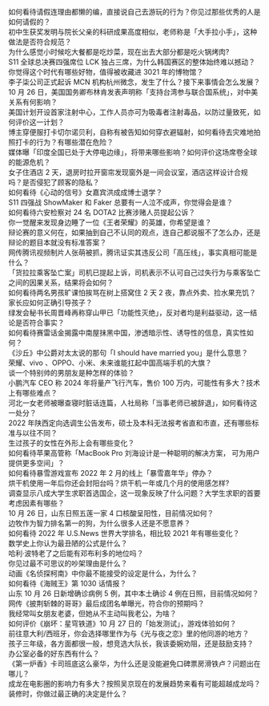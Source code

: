 如何看待请假连理由都懒的编，直接说自己去游玩的行为？你见过那些优秀的人是如何请假的？  
初中生获奖发明与院长父亲的科研成果高度相似，老师称是「大手拉小手」，这种做法是否符合规范？  
为什么感觉小时候吃大餐都是吃炒菜，现在出去大部分都是吃火锅烤肉?  
S11 全球总决赛四强席位 LCK 独占三席，为什么韩国赛区的整体始终难以撼动？  
你觉得这个时代有哪些好物，值得被收藏进 3021 年的博物馆？  
李子柒公司正式起诉 MCN 机构杭州微念，发生了什么？接下来事情会怎么发展？  
10 月 26 日，美国国务卿布林肯发表声明称「支持台湾参与联合国系统」，对中美关系有何影响？  
美国计划开设首家注射中心，工作人员亦可为吸毒者注射毒品，以防过量致死，如何评价这一计划？  
博主穿便服打卡切尔诺贝利，自称有被告知如何穿衣避辐射，如何看待去灾难地拍照打卡的行为？有哪些潜在危险？  
媒体曝「印度全国已处于大停电边缘」，将带来哪些影响？如何评价这场席卷全球的能源危机？  
女子住酒店 2 天，退房时拉开窗帘发现窗外是一间会议室，酒店这样设计合规吗？是否侵犯了顾客的隐私？  
如何看待《心动的信号》女嘉宾洪成成博士退学？  
S11 四强战 ShowMaker 和 Faker 总要有一人泣不成声，你觉得会是谁？  
如何看待六安检察对 24 名 DOTA2 比赛涉赌人员提起公诉？  
你一觉醒来发现身边睡了一位《王者荣耀》的英雄，你希望是谁？  
辩论赛的意义何在，如果抽到自己不认同的观点，连自己都说服不了怎么办，还是辩论的题目本就没有标准答案？  
网传腾讯视频制片人张萌被抓，腾讯证实其违反公司「高压线」，事实真相可能是什么？  
「货拉拉乘客坠亡案」司机已提起上诉，司机表示不认可自己过失行为与乘客坠亡之间的因果关系，结果将会如何？  
如何看待两名男孩旷课怕挨骂在树上搭窝住 2 天 2 夜，靠点外卖、捡水果充饥？家长应如何正确引导孩子？  
绿发会秘书长周晋峰再称穿山甲已「功能性灭绝」，反对者均是利益驱动，这一结论是否符合事实？  
如何看待赛雷话金揭露中南屋抹黑中国，渗透暗示性、诱导性的信息，真实性如何？  
《沙丘》中公爵对太太说的那句「I should have married you」是什么意思？  
荣耀、vivo 、OPPO、小米、未来谁能扛起中国高端手机的大旗？  
谈一个特别帅的男朋友是种怎样的体验？  
小鹏汽车 CEO 称 2024 年将量产飞行汽车，售价 100 万内，可能性有多大？技术上有哪些难点？  
河北一女老师被曝查寝时脏话连篇，人社局称「当事老师已被辞退」，如何看待这一处分？  
2022 年陕西定向选调生公告发布，硕士及本科无法报考省直和市直，还有哪些标准与以往不同？  
生过孩子的女性在外形上会有哪些变化？  
如何看待苹果高管称「MacBook Pro 刘海设计是一种聪明的解决方案， 可为用户提供更多空间」？  
如何看待暴雪游戏宣布 2022 年 2 月的线上「暴雪嘉年华」停办？  
烘干机使用一年后你还会封阳台吗？烘干机一年或几个月的使用感怎样?  
调查显示八成大学生求职首选国企，这一现象反映了什么问题？大学生求职的首要考虑因素有哪些？  
10 月 26 日，山东日照五莲一家 4 口核酸呈阳性，目前情况如何？  
边牧作为智力排名第一的狗，为什么很多人还是不愿意养？  
如何看待 2022 年 U.S.News 世界大学排名，相比较 2021 年有哪些变化？  
数学史上你认为最丑陋的公式是什么？  
哈利·波特老了之后能有邓布利多的地位吗？  
你见过最不可思议的吵架理由是什么？  
动画《名侦探柯南》中你最不能接受的设定是什么，为什么？  
如何看待《海贼王》第 1030 话情报？  
山东 10 月 26 日新增确诊病例 5 例，其中本土确诊 4 例在日照，目前情况如何？  
网传《披荆斩棘的哥哥》最后成团名单曝光，符合你的预期吗？  
我经常叫女朋友老婆，但她从不主动叫我老公，为啥？  
如何评价《崩坏：星穹铁道》10 月 27 日的「始发测试」，游戏体验如何？  
前往意大利/西班牙，你会选择哪里作为与《光与夜之恋》里的他同游的地方？  
孩子三年级，各方面都很一般，想竞选大队长，我该委婉劝阻，还是鼓励支持？  
办公室必备的好东西有什么？  
《第一炉香》卡司班底这么豪华，为什么还是没能避免口碑票房滑铁卢？问题出在哪儿？  
成龙在电影圈的影响力有多大？按照吴京现在的发展趋势来看有可能超越成龙吗？  
装修时，你做过最正确的决定是什么？  
